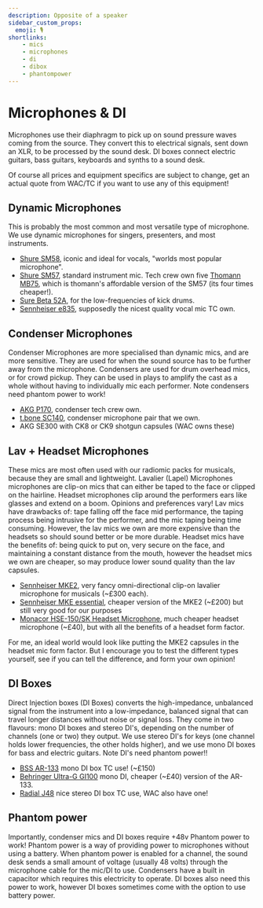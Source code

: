 ```yaml
---
description: Opposite of a speaker
sidebar_custom_props:
  emoji: 🎙️
shortlinks:
    - mics
    - microphones
    - di
    - dibox
    - phantompower
---
```


# Microphones & DI

Microphones use their diaphragm to pick up on sound pressure waves coming from the source.
They convert this to electrical signals, sent down an XLR, to be processed by the sound desk.
DI boxes connect electric guitars, bass guitars, keyboards and synths to a sound desk.

Of course all prices and equipment specifics are subject to change, get an actual quote from WAC/TC if you want to use any of this equipment!

## Dynamic Microphones

This is probably the most common and most versatile type of microphone.
We use dynamic microphones for singers, presenters, and most instruments.

- [Shure SM58](https://www.shure.com/en-GB/products/microphones/sm58), iconic and ideal for vocals, "worlds most popular microphone".
- [Shure SM57](https://www.shure.com/en-GB/products/microphones/sm57), standard instrument mic. Tech crew own five [Thomann MB75](https://www.thomann.co.uk/the_tbone_mb75.htm), which is thomann's affordable version of the SM57 (its four times cheaper!).
- [Sure Beta 52A](https://www.shure.com/en-GB/products/microphones/beta_52a?variant=Beta%252052A), for the low-frequencies of kick drums.
- [Sennheiser e835](https://www.sennheiser.com/en-gb/catalog/products/microphones/e-835/e-835-s-004514), supposedly the nicest quality vocal mic TC own.

## Condenser Microphones

Condenser Microphones are more specialised than dynamic mics, and are more sensitive.
They are used for when the sound source has to be further away from the microphone.
Condensers are used for drum overhead mics, or for crowd pickup.
They can be used in plays to amplify the cast as a whole without having to individually mic each performer.
Note condensers need phantom power to work! 

- [AKG P170](https://www.akg.com/microphones/condenser-microphones/P170.html), condenser tech crew own.
- [t.bone SC140](https://dash.adam-rms.com/asset.php?id=1511&instance=25), condenser microphone pair that we own.
- AKG SE300 with CK8 or CK9 shotgun capsules (WAC owns these)

## Lav + Headset Microphones

These mics are most often used with our radiomic packs for musicals, because they are small and lightweight.
Lavalier (Lapel) Microphones microphones are clip-on mics that can either be taped to the face or clipped on the hairline.
Headset microphones clip around the performers ears like glasses and extend on a boom.
Opinions and preferences vary!
Lav mics have drawbacks of: tape falling off the face mid performance, the taping process being intrusive for the performer, and the mic taping being time consuming.
However, the lav mics we own are more expensive than the headsets so should sound better or be more durable.
Headset mics have the benefits of: being quick to put on, very secure on the face, and maintaining a constant distance from the mouth, however the headset mics we own are cheaper, so may produce lower sound quality than the lav capsules.

- [Sennheiser MKE2](https://www.sennheiser.com/en-gb/catalog/products/microphones/mke-2/mke-2-beige-3-pin-004739), very fancy omni-directional clip-on lavalier microphone for musicals (~£300 each).
- [Sennheiser MKE essential](https://www.sennheiser.com/en-gb/catalog/products/microphones/mke-essential/mke-essential-omni-black-3-pin-508251), cheaper version of the MKE2 (~£200) but still very good for our purposes
- [Monacor HSE-150/SK Headset Microphone](https://www.monacor.com/products/pa-technology/microphones-and-headphones/headband-microphones/hse-150-sk/), much cheaper headset microphone (~£40), but with all the benefits of a headset form factor.

For me, an ideal world would look like putting the MKE2 capsules in the headset mic form factor.
But I encourage you to test the different types yourself, see if you can tell the difference, and form your own opinion!

## DI Boxes

Direct Injection boxes (DI Boxes) converts the high-impedance, unbalanced signal from the instrument into a low-impedance, balanced signal that can travel longer distances without noise or signal loss.
They come in two flavours: mono DI boxes and stereo DI's, depending on the number of channels (one or two) they output.
We use stereo DI's for keys (one channel holds lower frequencies, the other holds higher), and we use mono DI boxes for bass and electric guitars.
Note DI's need phantom power!!

- [BSS AR-133](https://bssaudio.com/en/products/ar-133) mono DI box TC use! (~£150)
- [Behringer Ultra-G GI100](https://www.behringer.com/product.html?modelCode=0809-AAC) mono DI, cheaper (~£40) version of the AR-133.
- [Radial J48](https://www.radialeng.com/product/j48-stereo) nice stereo DI box TC use, WAC also have one!

## Phantom power

Importantly, condenser mics and DI boxes require +48v Phantom power to work!
Phantom power is a way of providing power to microphones without using a battery.
When phantom power is enabled for a channel, the sound desk sends a small amount of voltage (usually 48 volts) through the microphone cable for the mic/DI to use.
Condensers have a built in capacitor which requires this electricity to operate.
DI boxes also need this power to work, however DI boxes sometimes come with the option to use battery power.